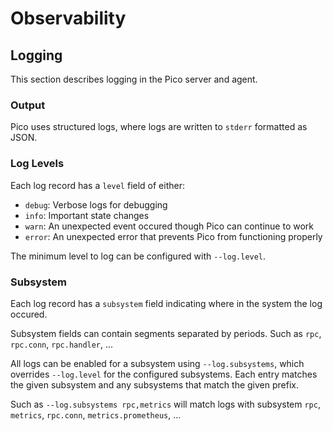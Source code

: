 # Observability

## Logging
This section describes logging in the Pico server and agent.

### Output
Pico uses structured logs, where logs are written to `stderr` formatted as
JSON.

### Log Levels
Each log record has a `level` field of either:
* `debug`: Verbose logs for debugging
* `info`: Important state changes
* `warn`: An unexpected event occured though Pico can continue to work
* `error`: An unexpected error that prevents Pico from functioning
properly

The minimum level to log can be configured with `--log.level`.

### Subsystem
Each log record has a `subsystem` field indicating where in the system the
log occured.

Subsystem fields can contain segments separated by periods. Such as
`rpc`, `rpc.conn`, `rpc.handler`, ...

All logs can be enabled for a subsystem using `--log.subsystems`, which
overrides `--log.level` for the configured subsystems. Each entry matches
the given subsystem and any subsystems that match the given prefix.

Such as `--log.subsystems rpc,metrics` will match logs with subsystem `rpc`,
`metrics`, `rpc.conn`, `metrics.prometheus`, ...
